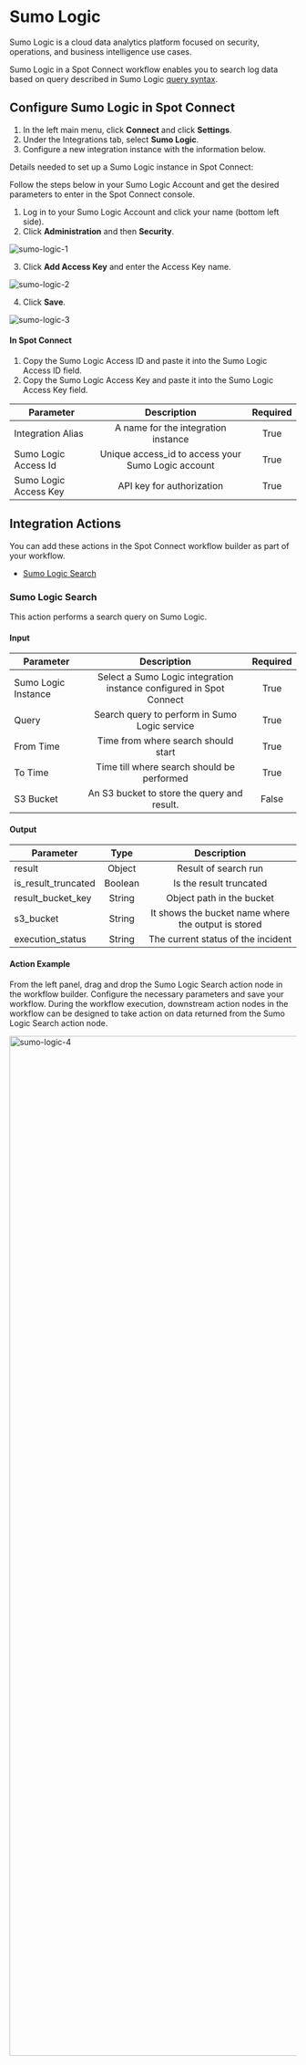 # Sumo Logic

Sumo Logic is a cloud data analytics platform focused on security, operations, and business intelligence use cases.   

Sumo Logic in a Spot Connect workflow enables you to search log data based on query described in Sumo Logic [query syntax](https://help.sumologic.com/docs/search/search-query-language/). 

## Configure Sumo Logic in Spot Connect 

1. In the left main menu, click **Connect** and click **Settings**.  
2. Under the Integrations tab, select **Sumo Logic**. 
3. Configure a new integration instance with the information below. 

Details needed to set up a Sumo Logic instance in Spot Connect: 

Follow the steps below in your Sumo Logic Account and get the desired parameters to enter in the Spot Connect console. 

1. Log in to your Sumo Logic Account and click your name (bottom left side).  
2. Click **Administration** and then **Security**.

![sumo-logic-1](https://github.com/spotinst/help/assets/106514736/fc110a29-72ed-4b2d-bdda-bdc2ef5a5ad6)

3. Click **Add Access Key** and enter the Access Key name. 

![sumo-logic-2](https://github.com/spotinst/help/assets/106514736/d9b4fd24-9116-495e-82df-2781a63b7733)

4. Click **Save**. 

![sumo-logic-3](https://github.com/spotinst/help/assets/106514736/73626e54-7f38-44d9-afa5-c72c10548872)

#### In Spot Connect 

1. Copy the Sumo Logic Access ID and paste it into the Sumo Logic Access ID field. 
2. Copy the Sumo Logic Access Key and paste it into the Sumo Logic Access Key field. 

|       Parameter             |                         Description                     |      Required  |
|-----------------------------|:-------------------------------------------------------:|:--------------:|
|      Integration Alias      |     A name for the integration instance                 |     True       |
|      Sumo Logic Access Id   |     Unique access_id to access your Sumo Logic account  |     True       |
|      Sumo Logic Access Key  |     API key for authorization                           |     True       | 

## Integration Actions  

You can add these actions in the Spot Connect workflow builder as part of your workflow. 

* [Sumo Logic Search](spot-connect/integrations/sumologic?id=sumo-logic-search) 

### Sumo Logic Search 

This action performs a search query on Sumo Logic. 

#### Input

|       Parameter           |                                  Description                             |      Required  |
|---------------------------|:------------------------------------------------------------------------:|:--------------:|
|      Sumo Logic Instance  |     Select a Sumo Logic integration instance configured in Spot Connect  |     True       |
|      Query                |     Search query to perform in Sumo Logic service                        |     True       |
|      From Time            |     Time from where search should start                                  |     True       |
|      To Time              |     Time till where search should be performed                           |     True       |
|      S3 Bucket            |     An S3 bucket to store the query and result.                          |     False      |

#### Output

|       Parameter           |       Type   |                          Description                     |
|---------------------------|:------------:|:--------------------------------------------------------:|
|      result               |     Object   |     Result of search run                                 |
|      is_result_truncated  |     Boolean  |     Is the result truncated                              |
|      result_bucket_key    |     String   |     Object path in the bucket                            |
|      s3_bucket            |     String   |     It shows the bucket name where the output is stored  |
|      execution_status     |     String   |     The current status of the incident                   |

#### Action Example 

From the left panel, drag and drop the Sumo Logic Search action node in the workflow builder. Configure the necessary parameters and save your workflow. During the workflow execution, downstream action nodes in the workflow can be designed to take action on data returned from the Sumo Logic Search action node. 

<img width="1789" alt="sumo-logic-4" src="https://github.com/spotinst/help/assets/106514736/aa83a14f-f6ac-46e0-869d-69f0dc44f05a">
